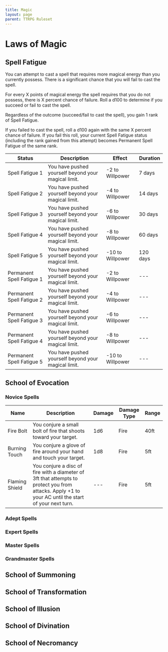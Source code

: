 ```yaml
---
title: Magic
layout: page
parent: TTRPG Ruleset
---
```


# Laws of Magic

## Spell Fatigue

You can attempt to cast a spell that requires more magical energy than you currently possess. There is a significant chance that you will fail to cast the spell.

For every X points of magical energy the spell requires that you do not possess, there is X percent chance of failure. 
Roll a d100 to determine if you succeed or fail to cast the spell. 

Regardless of the outcome (succeed/fail to cast the spell), you gain 1 rank of Spell Fatigue. 

If you failed to cast the spell, roll a d100 again with the same X percent chance of failure. If you fail this roll, your current Spell Fatigue status (including the rank gained from this attempt) becomes Permanent Spell Fatigue of the same rank.

| Status | Description | Effect | Duration |
|---|---|---|---|
| Spell Fatigue 1 | You have pushed yourself beyond your magical limit. | -2 to Willpower | 7 days |
| Spell Fatigue 2 | You have pushed yourself beyond your magical limit. | -4 to Willpower | 14 days |
| Spell Fatigue 3 | You have pushed yourself beyond your magical limit. | -6 to Willpower | 30 days |
| Spell Fatigue 4 | You have pushed yourself beyond your magical limit. | -8 to Willpower | 60 days |
| Spell Fatigue 5 | You have pushed yourself beyond your magical limit. | -10 to Willpower | 120 days |
| Permanent Spell Fatigue 1 | You have pushed yourself beyond your magical limit. | -2 to Willpower | --- |
| Permanent Spell Fatigue 2 | You have pushed yourself beyond your magical limit. | -4 to Willpower | --- |
| Permanent Spell Fatigue 3 | You have pushed yourself beyond your magical limit. | -6 to Willpower | --- |
| Permanent Spell Fatigue 4 | You have pushed yourself beyond your magical limit. | -8 to Willpower | --- |
| Permanent Spell Fatigue 5 | You have pushed yourself beyond your magical limit. | -10 to Willpower | --- |

## School of Evocation 

### Novice Spells 

| Name | Description | Damage | Damage Type | Range |
|---|---|---|---|---|
| Fire Bolt | You conjure a small bolt of fire that shoots toward your target. | 1d6 | Fire | 40ft |
| Burning Touch | You conjure a glove of fire around your hand and touch your target. | 1d8 | Fire | 5ft |
| Flaming Shield | You conjure a disc of fire with a diameter of 3ft that attempts to protect you from attacks. Apply +1 to your AC until the start of your next turn. | --- | Fire | 5ft |

### Adept Spells

### Expert Spells

### Master Spells

### Grandmaster Spells

## School of Summoning

## School of Transformation

## School of Illusion

## School of Divination

## School of Necromancy